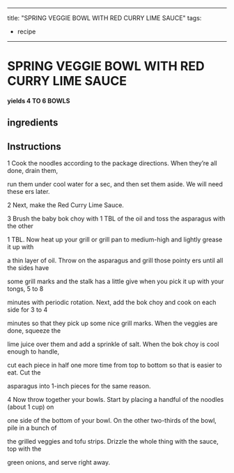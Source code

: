 
---
title: "SPRING VEGGIE BOWL WITH RED CURRY LIME SAUCE"
tags:
  - recipe
---

# SPRING VEGGIE BOWL WITH RED CURRY LIME SAUCE

#### yields  4 TO 6 BOWLS

## ingredients

## Instructions


1 Cook the noodles according to the package directions. When they’re all done, drain them,

run them under cool water for a sec, and then set them aside. We will need these  ers later.

2 Next, make the Red Curry Lime Sauce.

3 Brush the baby bok choy with 1 TBL of the oil and toss the asparagus with the other

1 TBL. Now heat up your grill or grill pan to medium-high and lightly grease it up with

a thin layer of oil. Throw on the asparagus and grill those pointy  ers until all the sides have

some grill marks and the stalk has a little give when you pick it up with your tongs, 5 to 8

minutes with periodic rotation. Next, add the bok choy and cook on each side for 3 to 4

minutes so that they pick up some nice grill marks. When the veggies are done, squeeze the

lime juice over them and add a sprinkle of salt. When the bok choy is cool enough to handle,

cut each piece in half one more time from top to bottom so that    is easier to eat. Cut the

asparagus into 1-inch pieces for the same  reason.

4 Now throw together your bowls. Start by placing a handful of the noodles (about 1 cup) on

one side of the bottom of your bowl. On the other two-thirds of the bowl, pile in a bunch of

the grilled veggies and tofu strips. Drizzle the whole  thing with the sauce, top with the

green onions, and serve right away.






